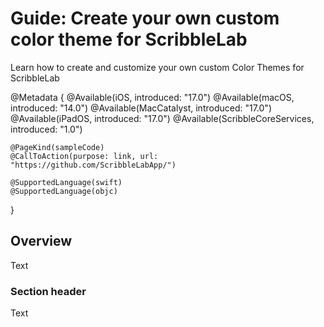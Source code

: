 # Guide: Create your own custom color theme for ScribbleLab

Learn how to create and customize your own custom Color Themes for ScribbleLab

@Metadata {
    @Available(iOS, introduced: "17.0")
    @Available(macOS, introduced: "14.0")
    @Available(MacCatalyst, introduced: "17.0")
    @Available(iPadOS, introduced: "17.0")
    @Available(ScribbleCoreServices, introduced: "1.0")
    
    @PageKind(sampleCode)
    @CallToAction(purpose: link, url: "https://github.com/ScribbleLabApp/") 
    
    @SupportedLanguage(swift)
    @SupportedLanguage(objc)
}

## Overview

<!--@START_MENU_TOKEN@-->Text<!--@END_MENU_TOKEN@-->

### Section header

<!--@START_MENU_TOKEN@-->Text<!--@END_MENU_TOKEN@-->
